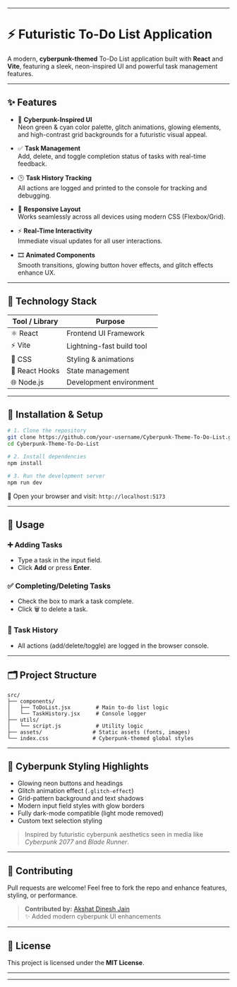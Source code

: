 
---

# ⚡ Futuristic To-Do List Application

A modern, **cyberpunk-themed** To-Do List application built with **React** and **Vite**, featuring a sleek, neon-inspired UI and powerful task management features.

---

## ✨ Features

- 🎨 **Cyberpunk-Inspired UI**  
  Neon green & cyan color palette, glitch animations, glowing elements, and high-contrast grid backgrounds for a futuristic visual appeal.

- ✅ **Task Management**  
  Add, delete, and toggle completion status of tasks with real-time feedback.

- 🕒 **Task History Tracking**  
  All actions are logged and printed to the console for tracking and debugging.

- 📱 **Responsive Layout**  
  Works seamlessly across all devices using modern CSS (Flexbox/Grid).

- ⚡ **Real-Time Interactivity**  
  Immediate visual updates for all user interactions.

- 🎞️ **Animated Components**  
  Smooth transitions, glowing button hover effects, and glitch effects enhance UX.

---

## 🧰 Technology Stack

| Tool / Library    | Purpose                    |
|------------------|----------------------------|
| ⚛️ React         | Frontend UI Framework      |
| ⚡ Vite           | Lightning-fast build tool  |
| 🎨 CSS           | Styling & animations        |
| 🧠 React Hooks   | State management            |
| 🌐 Node.js       | Development environment     |

---

## 🧪 Installation & Setup

```bash
# 1. Clone the repository
git clone https://github.com/your-username/Cyberpunk-Theme-To-Do-List.git
cd Cyberpunk-Theme-To-Do-List

# 2. Install dependencies
npm install

# 3. Run the development server
npm run dev
```

🔗 Open your browser and visit: `http://localhost:5173`

---

## 🚀 Usage

### ➕ Adding Tasks
- Type a task in the input field.
- Click **Add** or press **Enter**.

### ✅ Completing/Deleting Tasks
- Check the box to mark a task complete.
- Click 🗑️ to delete a task.

### 📜 Task History
- All actions (add/delete/toggle) are logged in the browser console.

---

## 🗂 Project Structure

```
src/
├── components/         
│   ├── ToDoList.jsx        # Main to-do list logic
│   └── TaskHistory.jsx     # Console logger
├── utils/
│   └── script.js           # Utility logic
├── assets/                # Static assets (fonts, images)
└── index.css              # Cyberpunk-themed global styles
```

---

## 🌌 Cyberpunk Styling Highlights

- Glowing neon buttons and headings
- Glitch animation effect (`.glitch-effect`)
- Grid-pattern background and text shadows
- Modern input field styles with glow borders
- Fully dark-mode compatible (light mode removed)
- Custom text selection styling

> Inspired by futuristic cyberpunk aesthetics seen in media like *Cyberpunk 2077* and *Blade Runner*.

---

## 🤝 Contributing

Pull requests are welcome! Feel free to fork the repo and enhance features, styling, or performance.

> **Contributed by:** [Akshat Dinesh Jain](https://github.com/akshatdjain)  
> ✨ Added modern cyberpunk UI enhancements

---

## 📄 License

This project is licensed under the **MIT License**.

---



---

```

